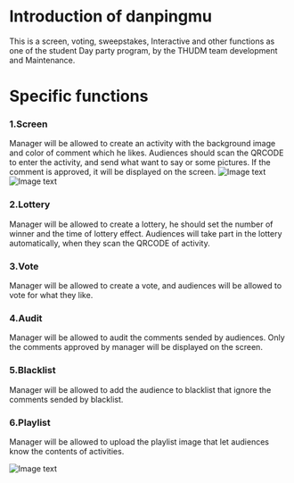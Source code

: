 # Introduction of danpingmu
This is a screen, voting, sweepstakes, Interactive and other functions as one of the student Day party program, by the THUDM team development and Maintenance. 

# Specific functions
### 1.Screen 
Manager will be allowed to create an activity with the background image and color of comment which he likes.
Audiences should scan the QRCODE to enter the activity, and send what want to say or some pictures. If the comment is approved,
it will be displayed on the screen.
![Image text](https://github.com/unbiarirang/danpingmu/blob/master/pic/3.png)
![Image text](https://github.com/unbiarirang/danpingmu/blob/master/pic/1.png)

### 2.Lottery
Manager will be allowed to create a lottery, he should set the number of winner and the time of lottery effect.
Audiences will take part in the lottery automatically, when they scan the QRCODE of activity.

### 3.Vote
Manager will be allowed to create a vote, and audiences will be allowed to vote for what they like.

### 4.Audit
Manager will be allowed to audit the comments sended by audiences. Only the comments approved by manager will be displayed on the screen.

### 5.Blacklist
Manager will be allowed to add the audience to blacklist that ignore the comments sended by blacklist.

### 6.Playlist
Manager will be allowed to upload the playlist image that let audiences know the contents of activities.

![Image text](https://github.com/unbiarirang/danpingmu/blob/master/pic/2.png)
